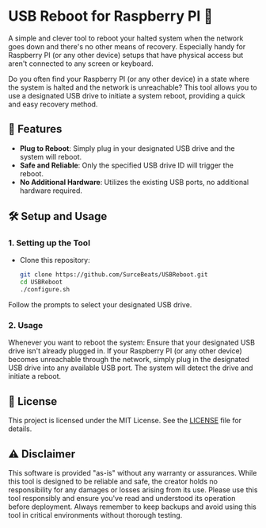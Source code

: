 # USB Reboot for Raspberry PI 🔄

A simple and clever tool to reboot your halted system when the network goes down and there's no other means of recovery. Especially handy for Raspberry PI (or any other device) setups that have physical access but aren't connected to any screen or keyboard.

Do you often find your Raspberry PI (or any other device) in a state where the system is halted and the network is unreachable? This tool allows you to use a designated USB drive to initiate a system reboot, providing a quick and easy recovery method.

## 🚀 Features

- **Plug to Reboot**: Simply plug in your designated USB drive and the system will reboot.
- **Safe and Reliable**: Only the specified USB drive ID will trigger the reboot.
- **No Additional Hardware**: Utilizes the existing USB ports, no additional hardware required.

## 🛠 Setup and Usage

### 1. **Setting up the Tool**

- Clone this repository:
  ```bash
  git clone https://github.com/SurceBeats/USBReboot.git
  cd USBReboot
  ./configure.sh

Follow the prompts to select your designated USB drive.

### 2. **Usage**
Whenever you want to reboot the system:
Ensure that your designated USB drive isn't already plugged in.
If your Raspberry PI (or any other device) becomes unreachable through the network, simply plug in the designated USB drive into any available USB port.
The system will detect the drive and initiate a reboot.

## 📄 License
This project is licensed under the MIT License. See the [LICENSE](https://github.com/SurceBeats/USBReboot/blob/main/LICENSE) file for details.

## ⚠️ Disclaimer
This software is provided "as-is" without any warranty or assurances. While this tool is designed to be reliable and safe, the creator holds no responsibility for any damages or losses arising from its use. Please use this tool responsibly and ensure you've read and understood its operation before deployment. Always remember to keep backups and avoid using this tool in critical environments without thorough testing.


